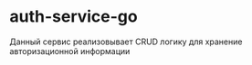 # auth-service-go

Данный сервис реализовывает CRUD логику для хранение авторизационной информации 
